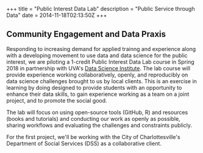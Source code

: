 +++
title = "Public Interest Data Lab"
description = "Public Service through Data"
date = 2014-11-18T02:13:50Z
+++

## Community Engagement and Data Praxis

Responding to increasing demand for applied trainng and experience along with a developing movement to use data and data science for the public interest, we are piloting a 1-credit Public Interest Data Lab course in Spring 2018 in partnership with UVA's [Data Science Institute](http://dsi.virginia.edu/). The lab course will provide experience working collaboratively, openly, and reproducibly on data science challenges brought to us by local clients. This is an exercise in learning by doing designed to provide students with an opportunity to enhance their data skills, to gain experience working as a team on a joint project, and to promote the social good. 

The lab will focus on using open-source tools (GitHub, R) and resources (books and tutorials) and conducting our work as openly as possible, sharing workflows and evaluating the challenges and constraints publicly.

For the first project, we'll be working with the City of Charlottesville's Department of Social Services (DSS) as a collaborative client. 
